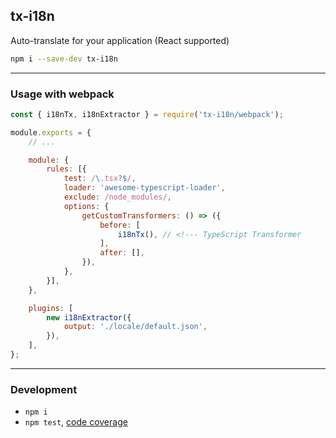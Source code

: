 tx-i18n
-------
Auto-translate for your application (React supported)

```sh
npm i --save-dev tx-i18n
```

---

### Usage with webpack

```js
const { i18nTx, i18nExtractor } = require('tx-i18n/webpack');

module.exports = {
	// ...

	module: {
		rules: [{
			test: /\.tsx?$/,
			loader: 'awesome-typescript-loader',
			exclude: /node_modules/,
			options: {
				getCustomTransformers: () => ({
					before: [
						i18nTx(), // <!--- TypeScript Transformer
					],
					after: [],
				}),
			},
		}],
	},

	plugins: [
		new i18nExtractor({
			output: './locale/default.json',
		}),
	],
};
```

---

### Development

 - `npm i`
 - `npm test`, [code coverage](./coverage/lcov-report/index.html)

